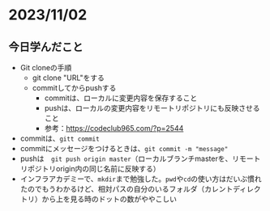 # 2023/11/02
## 今日学んだこと
- Git cloneの手順
  - git clone "URL"をする
  - commitしてからpushする
    - commitは、ローカルに変更内容を保存すること
    - pushは、ローカルの変更内容をリモートリポジトリにも反映させること
    - 参考：https://codeclub965.com/?p=2544
- commitは、`gitt commit`
- commitにメッセージをつけるときは、`git commit -m "message"`
- pushは　`git push origin master`（ローカルブランチmasterを、リモートリポジトリorigin内の同じ名前に反映する）
- インフラアカデミーで、`mkdir`まで勉強した。`pwd`や`cd`の使い方はだいぶ慣れたのでもうわかるけど、相対パスの自分のいるフォルダ（カレントディレクトリ）から上を見る時のドットの数がややこしい
